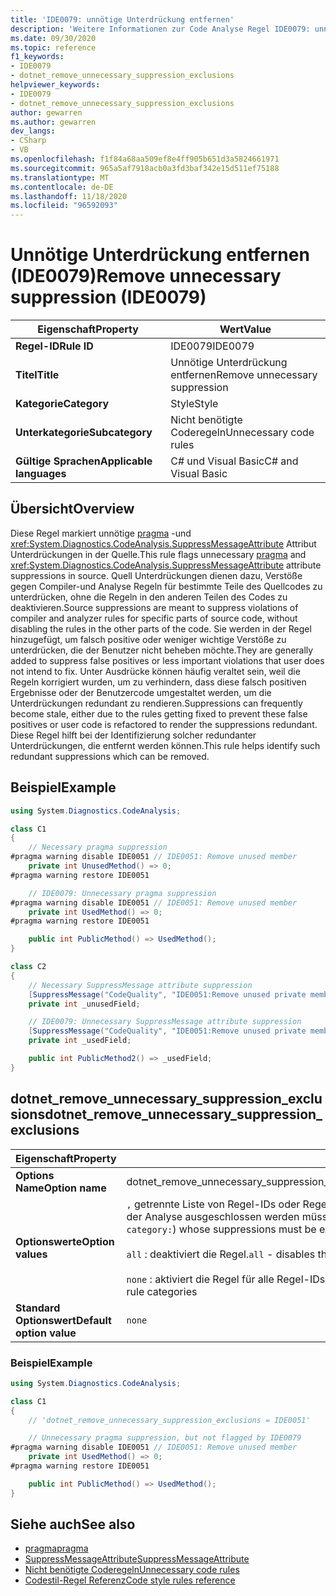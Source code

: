 ```yaml
---
title: 'IDE0079: unnötige Unterdrückung entfernen'
description: 'Weitere Informationen zur Code Analyse Regel IDE0079: unnötige Unterdrückung entfernen'
ms.date: 09/30/2020
ms.topic: reference
f1_keywords:
- IDE0079
- dotnet_remove_unnecessary_suppression_exclusions
helpviewer_keywords:
- IDE0079
- dotnet_remove_unnecessary_suppression_exclusions
author: gewarren
ms.author: gewarren
dev_langs:
- CSharp
- VB
ms.openlocfilehash: f1f84a68aa509ef8e4ff905b651d3a5824661971
ms.sourcegitcommit: 965a5af7918acb0a3fd3baf342e15d511ef75188
ms.translationtype: MT
ms.contentlocale: de-DE
ms.lasthandoff: 11/18/2020
ms.locfileid: "96592093"
---
```

# <a name="remove-unnecessary-suppression-ide0079"></a><span data-ttu-id="43b5f-103">Unnötige Unterdrückung entfernen (IDE0079)</span><span class="sxs-lookup"><span data-stu-id="43b5f-103">Remove unnecessary suppression (IDE0079)</span></span>

|<span data-ttu-id="43b5f-104">Eigenschaft</span><span class="sxs-lookup"><span data-stu-id="43b5f-104">Property</span></span>|<span data-ttu-id="43b5f-105">Wert</span><span class="sxs-lookup"><span data-stu-id="43b5f-105">Value</span></span>|
|-|-|
| <span data-ttu-id="43b5f-106">**Regel-ID**</span><span class="sxs-lookup"><span data-stu-id="43b5f-106">**Rule ID**</span></span> | <span data-ttu-id="43b5f-107">IDE0079</span><span class="sxs-lookup"><span data-stu-id="43b5f-107">IDE0079</span></span> |
| <span data-ttu-id="43b5f-108">**Titel**</span><span class="sxs-lookup"><span data-stu-id="43b5f-108">**Title**</span></span> | <span data-ttu-id="43b5f-109">Unnötige Unterdrückung entfernen</span><span class="sxs-lookup"><span data-stu-id="43b5f-109">Remove unnecessary suppression</span></span> |
| <span data-ttu-id="43b5f-110">**Kategorie**</span><span class="sxs-lookup"><span data-stu-id="43b5f-110">**Category**</span></span> | <span data-ttu-id="43b5f-111">Style</span><span class="sxs-lookup"><span data-stu-id="43b5f-111">Style</span></span> |
| <span data-ttu-id="43b5f-112">**Unterkategorie**</span><span class="sxs-lookup"><span data-stu-id="43b5f-112">**Subcategory**</span></span> | <span data-ttu-id="43b5f-113">Nicht benötigte Coderegeln</span><span class="sxs-lookup"><span data-stu-id="43b5f-113">Unnecessary code rules</span></span> |
| <span data-ttu-id="43b5f-114">**Gültige Sprachen**</span><span class="sxs-lookup"><span data-stu-id="43b5f-114">**Applicable languages**</span></span> | <span data-ttu-id="43b5f-115">C# und Visual Basic</span><span class="sxs-lookup"><span data-stu-id="43b5f-115">C# and Visual Basic</span></span> |

## <a name="overview"></a><span data-ttu-id="43b5f-116">Übersicht</span><span class="sxs-lookup"><span data-stu-id="43b5f-116">Overview</span></span>

<span data-ttu-id="43b5f-117">Diese Regel markiert unnötige [pragma](../../../csharp/language-reference/preprocessor-directives/preprocessor-pragma-warning.md) -und <xref:System.Diagnostics.CodeAnalysis.SuppressMessageAttribute> Attribut Unterdrückungen in der Quelle.</span><span class="sxs-lookup"><span data-stu-id="43b5f-117">This rule flags unnecessary [pragma](../../../csharp/language-reference/preprocessor-directives/preprocessor-pragma-warning.md) and <xref:System.Diagnostics.CodeAnalysis.SuppressMessageAttribute> attribute suppressions in source.</span></span> <span data-ttu-id="43b5f-118">Quell Unterdrückungen dienen dazu, Verstöße gegen Compiler-und Analyse Regeln für bestimmte Teile des Quellcodes zu unterdrücken, ohne die Regeln in den anderen Teilen des Codes zu deaktivieren.</span><span class="sxs-lookup"><span data-stu-id="43b5f-118">Source suppressions are meant to suppress violations of compiler and analyzer rules for specific parts of source code, without disabling the rules in the other parts of the code.</span></span> <span data-ttu-id="43b5f-119">Sie werden in der Regel hinzugefügt, um falsch positive oder weniger wichtige Verstöße zu unterdrücken, die der Benutzer nicht beheben möchte.</span><span class="sxs-lookup"><span data-stu-id="43b5f-119">They are generally added to suppress false positives or less important violations that user does not intend to fix.</span></span> <span data-ttu-id="43b5f-120">Unter Ausdrücke können häufig veraltet sein, weil die Regeln korrigiert wurden, um zu verhindern, dass diese falsch positiven Ergebnisse oder der Benutzercode umgestaltet werden, um die Unterdrückungen redundant zu rendieren.</span><span class="sxs-lookup"><span data-stu-id="43b5f-120">Suppressions can frequently become stale, either due to the rules getting fixed to prevent these false positives or user code is refactored to render the suppressions redundant.</span></span> <span data-ttu-id="43b5f-121">Diese Regel hilft bei der Identifizierung solcher redundanter Unterdrückungen, die entfernt werden können.</span><span class="sxs-lookup"><span data-stu-id="43b5f-121">This rule helps identify such redundant suppressions which can be removed.</span></span>

## <a name="example"></a><span data-ttu-id="43b5f-122">Beispiel</span><span class="sxs-lookup"><span data-stu-id="43b5f-122">Example</span></span>

```csharp
using System.Diagnostics.CodeAnalysis;

class C1
{
    // Necessary pragma suppression
#pragma warning disable IDE0051 // IDE0051: Remove unused member
    private int UnusedMethod() => 0;
#pragma warning restore IDE0051

    // IDE0079: Unnecessary pragma suppression
#pragma warning disable IDE0051 // IDE0051: Remove unused member
    private int UsedMethod() => 0;
#pragma warning restore IDE0051

    public int PublicMethod() => UsedMethod();
}

class C2
{
    // Necessary SuppressMessage attribute suppression
    [SuppressMessage("CodeQuality", "IDE0051:Remove unused private members", Justification = "<Pending>")]
    private int _unusedField;

    // IDE0079: Unnecessary SuppressMessage attribute suppression
    [SuppressMessage("CodeQuality", "IDE0051:Remove unused private members", Justification = "<Pending>")]
    private int _usedField;

    public int PublicMethod2() => _usedField;
}
```

## <a name="dotnet_remove_unnecessary_suppression_exclusions"></a><span data-ttu-id="43b5f-123">dotnet_remove_unnecessary_suppression_exclusions</span><span class="sxs-lookup"><span data-stu-id="43b5f-123">dotnet_remove_unnecessary_suppression_exclusions</span></span>

|<span data-ttu-id="43b5f-124">Eigenschaft</span><span class="sxs-lookup"><span data-stu-id="43b5f-124">Property</span></span>|<span data-ttu-id="43b5f-125">Wert</span><span class="sxs-lookup"><span data-stu-id="43b5f-125">Value</span></span>|
|-|-|
| <span data-ttu-id="43b5f-126">**Options Name**</span><span class="sxs-lookup"><span data-stu-id="43b5f-126">**Option name**</span></span> | <span data-ttu-id="43b5f-127">dotnet_remove_unnecessary_suppression_exclusions</span><span class="sxs-lookup"><span data-stu-id="43b5f-127">dotnet_remove_unnecessary_suppression_exclusions</span></span>
| <span data-ttu-id="43b5f-128">**Optionswerte**</span><span class="sxs-lookup"><span data-stu-id="43b5f-128">**Option values**</span></span> | <span data-ttu-id="43b5f-129">`,` getrennte Liste von Regel-IDs oder Regel Kategorien (mit Präfix `category:` ), deren Unterdrückungen von der Analyse ausgeschlossen werden müssen.</span><span class="sxs-lookup"><span data-stu-id="43b5f-129">`,` separated list of rule IDs or rule categories (prefixed with `category:`) whose suppressions must be excluded from analysis</span></span><br /><br /><span data-ttu-id="43b5f-130">`all` : deaktiviert die Regel.</span><span class="sxs-lookup"><span data-stu-id="43b5f-130">`all` - disables the rule</span></span><br /><br /><span data-ttu-id="43b5f-131">`none` : aktiviert die Regel für alle Regel-IDs und Regel Kategorien.</span><span class="sxs-lookup"><span data-stu-id="43b5f-131">`none` - enables the rule for all rule IDs and rule categories</span></span> |
| <span data-ttu-id="43b5f-132">**Standard Optionswert**</span><span class="sxs-lookup"><span data-stu-id="43b5f-132">**Default option value**</span></span> | `none` |

### <a name="example"></a><span data-ttu-id="43b5f-133">Beispiel</span><span class="sxs-lookup"><span data-stu-id="43b5f-133">Example</span></span>

```csharp
using System.Diagnostics.CodeAnalysis;

class C1
{
    // 'dotnet_remove_unnecessary_suppression_exclusions = IDE0051'

    // Unnecessary pragma suppression, but not flagged by IDE0079
#pragma warning disable IDE0051 // IDE0051: Remove unused member
    private int UsedMethod() => 0;
#pragma warning restore IDE0051

    public int PublicMethod() => UsedMethod();
}
```

## <a name="see-also"></a><span data-ttu-id="43b5f-134">Siehe auch</span><span class="sxs-lookup"><span data-stu-id="43b5f-134">See also</span></span>

- [<span data-ttu-id="43b5f-135">pragma</span><span class="sxs-lookup"><span data-stu-id="43b5f-135">pragma</span></span>](../../../csharp/language-reference/preprocessor-directives/preprocessor-pragma-warning.md)
- [<span data-ttu-id="43b5f-136">SuppressMessageAttribute</span><span class="sxs-lookup"><span data-stu-id="43b5f-136">SuppressMessageAttribute</span></span>](/dotnet/api/system.diagnostics.codeanalysis.suppressmessageattribute.md)
- [<span data-ttu-id="43b5f-137">Nicht benötigte Coderegeln</span><span class="sxs-lookup"><span data-stu-id="43b5f-137">Unnecessary code rules</span></span>](unnecessary-code-rules.md)
- [<span data-ttu-id="43b5f-138">Codestil-Regel Referenz</span><span class="sxs-lookup"><span data-stu-id="43b5f-138">Code style rules reference</span></span>](index.md)

